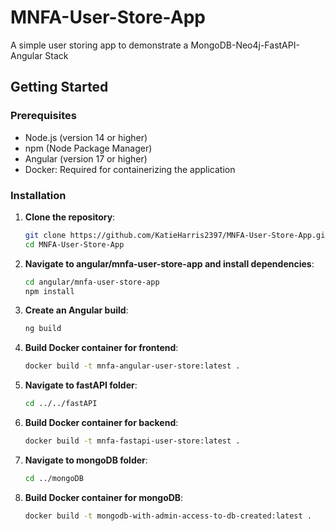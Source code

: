 # MNFA-User-Store-App
A simple user storing app to demonstrate a MongoDB-Neo4j-FastAPI-Angular Stack

## Getting Started

### Prerequisites

- Node.js (version 14 or higher)
- npm (Node Package Manager)
- Angular (version 17 or higher)
- Docker: Required for containerizing the application

### Installation

1. **Clone the repository**:
   ```bash
   git clone https://github.com/KatieHarris2397/MNFA-User-Store-App.git
   cd MNFA-User-Store-App
   ```
2. **Navigate to angular/mnfa-user-store-app and install dependencies**:
   ```bash
   cd angular/mnfa-user-store-app
   npm install
   ```
3. **Create an Angular build**:
   ```bash
   ng build
   ```
4. **Build Docker container for frontend**:
   ```bash
   docker build -t mnfa-angular-user-store:latest .
   ```
5. **Navigate to fastAPI folder**:
   ```bash
   cd ../../fastAPI
   ```
6. **Build Docker container for backend**:
   ```bash
   docker build -t mnfa-fastapi-user-store:latest .
   ```
7. **Navigate to mongoDB folder**:
   ```bash
   cd ../mongoDB
   ```
8. **Build Docker container for mongoDB**:
   ```bash
   docker build -t mongodb-with-admin-access-to-db-created:latest .
